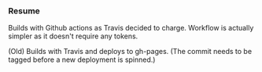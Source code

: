 ### Resume

Builds with Github actions as Travis decided to charge. Workflow is actually simpler as it doesn't require any tokens. 

(Old) Builds with Travis and deploys to gh-pages. (The commit needs to be tagged before a new deployment is spinned.)